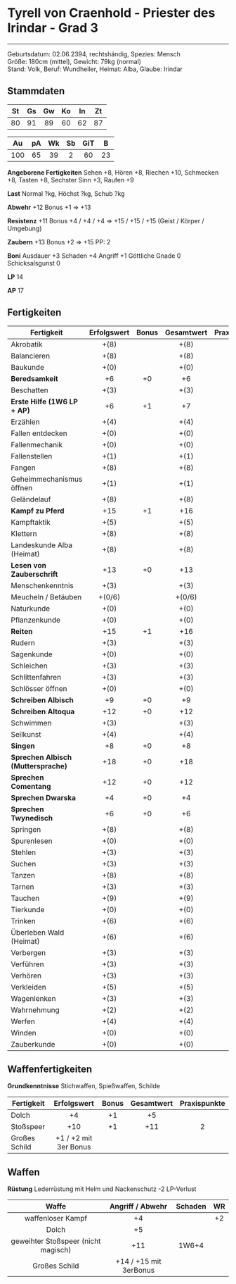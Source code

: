 # Tyrell von Craenhold - Priester des Irindar - Grad 3

---

Geburtsdatum: 02.06.2394, rechtshändig, Spezies: Mensch  
Größe: 180cm (mittel), Gewicht: 79kg (normal)  
Stand: Volk, Beruf: Wundheiler, Heimat: Alba, Glaube: Irindar

## Stammdaten

| St  | Gs  | Gw  | Ko  | In  | Zt  |
| :-: | :-: | :-: | :-: | :-: | :-: |
| 80  | 91  | 89  | 60  | 62  | 87  |

| Au  | pA  | Wk  | Sb  | GiT |  B  |
| :-: | :-: | :-: | :-: | :-: | :-: |
| 100 | 65  | 39  |  2  | 60  | 23  |

**Angeborene Fertigkeiten** Sehen +8, Hören +8, Riechen +10, Schmecken +8, Tasten +8, Sechster Sinn +3, Raufen +9

**Last** Normal ?kg, Höchst ?kg, Schub ?kg

**Abwehr** +12 Bonus +1 => +13

**Resistenz** +11 Bonus +4 / +4 / +4 => +15 / +15 / +15 (Geist / Körper / Umgebung)

**Zaubern** +13 Bonus +2 => +15 PP: 2

**Boni** Ausdauer +3 Schaden +4 Angriff +1 Göttliche Gnade 0 Schicksalsgunst 0

**LP** 14

**AP** 17

## Fertigkeiten

| Fertigkeit                           | Erfolgswert | Bonus | Gesamtwert | Praxispunkte |
| ------------------------------------ | :---------: | :---: | :--------: | :----------: |
| Akrobatik                            |    +(8)     |       |    +(8)    |              |
| Balancieren                          |    +(8)     |       |    +(8)    |              |
| Baukunde                             |    +(0)     |       |    +(0)    |              |
| **Beredsamkeit**                     |     +6      |  +0   |     +6     |              |
| Beschatten                           |    +(3)     |       |    +(3)    |              |
| **Erste Hilfe (1W6 LP + AP)**        |     +6      |  +1   |     +7     |              |
| Erzählen                             |    +(4)     |       |    +(4)    |              |
| Fallen entdecken                     |    +(0)     |       |    +(0)    |              |
| Fallenmechanik                       |    +(0)     |       |    +(0)    |              |
| Fallenstellen                        |    +(1)     |       |    +(1)    |              |
| Fangen                               |    +(8)     |       |    +(8)    |              |
| Geheimmechanismus öffnen             |    +(1)     |       |    +(1)    |              |
| Geländelauf                          |    +(8)     |       |    +(8)    |              |
| **Kampf zu Pferd**                   |     +15     |  +1   |    +16     |              |
| Kampftaktik                          |    +(5)     |       |    +(5)    |              |
| Klettern                             |    +(8)     |       |    +(8)    |              |
| Landeskunde Alba (Heimat)            |    +(8)     |       |    +(8)    |              |
| **Lesen von Zauberschrift**          |     +13     |  +0   |    +13     |              |
| Menschenkenntnis                     |    +(3)     |       |    +(3)    |              |
| Meucheln / Betäuben                  |   +(0/6)    |       |   +(0/6)   |              |
| Naturkunde                           |    +(0)     |       |    +(0)    |              |
| Pflanzenkunde                        |    +(0)     |       |    +(0)    |              |
| **Reiten**                           |     +15     |  +1   |    +16     |              |
| Rudern                               |    +(3)     |       |    +(3)    |              |
| Sagenkunde                           |    +(0)     |       |    +(0)    |              |
| Schleichen                           |    +(3)     |       |    +(3)    |              |
| Schlittenfahren                      |    +(3)     |       |    +(3)    |              |
| Schlösser öffnen                     |    +(0)     |       |    +(0)    |              |
| **Schreiben Albisch**                |     +9      |  +0   |     +9     |              |
| **Schreiben Altoqua**                |     +12     |  +0   |    +12     |              |
| Schwimmen                            |    +(3)     |       |    +(3)    |              |
| Seilkunst                            |    +(4)     |       |    +(4)    |              |
| **Singen**                           |     +8      |  +0   |     +8     |              |
| **Sprechen Albisch (Muttersprache)** |     +18     |  +0   |    +18     |              |
| **Sprechen Comentang**               |     +12     |  +0   |    +12     |              |
| **Sprechen Dwarska**                 |     +4      |  +0   |     +4     |              |
| **Sprechen Twynedisch**              |     +6      |  +0   |     +6     |              |
| Springen                             |    +(8)     |       |    +(8)    |              |
| Spurenlesen                          |    +(0)     |       |    +(0)    |              |
| Stehlen                              |    +(3)     |       |    +(3)    |              |
| Suchen                               |    +(3)     |       |    +(3)    |              |
| Tanzen                               |    +(8)     |       |    +(8)    |              |
| Tarnen                               |    +(3)     |       |    +(3)    |              |
| Tauchen                              |    +(9)     |       |    +(9)    |              |
| Tierkunde                            |    +(0)     |       |    +(0)    |              |
| Trinken                              |    +(6)     |       |    +(6)    |              |
| Überleben Wald (Heimat)              |    +(6)     |       |    +(6)    |              |
| Verbergen                            |    +(3)     |       |    +(3)    |              |
| Verführen                            |    +(3)     |       |    +(3)    |              |
| Verhören                             |    +(3)     |       |    +(3)    |              |
| Verkleiden                           |    +(5)     |       |    +(5)    |              |
| Wagenlenken                          |    +(3)     |       |    +(3)    |              |
| Wahrnehmung                          |    +(2)     |       |    +(2)    |              |
| Werfen                               |    +(4)     |       |    +(4)    |              |
| Winden                               |    +(0)     |       |    +(0)    |              |
| Zauberkunde                          |    +(0)     |       |    +(0)    |              |

## Waffenfertigkeiten

**Grundkenntnisse** Stichwaffen, Spießwaffen, Schilde

| Fertigkeit    |      Erfolgswert      | Bonus | Gesamtwert | Praxispunkte |
| ------------- | :-------------------: | :---: | :--------: | :----------: |
| Dolch         |          +4           |  +1   |     +5     |              |
| Stoßspeer     |          +10          |  +1   |    +11     |  2           |
| Großes Schild | +1 / +2 mit 3er Bonus |       |            |              |

## Waffen

**Rüstung** Lederrüstung mit Helm und Nackenschutz -2 LP-Verlust

|                Waffe                |    Angriff / Abwehr    | Schaden | WR  |
| :---------------------------------: | :--------------------: | :-----: | :-: |
|          waffenloser Kampf          |           +4           |         | +2  |
|                Dolch                |           +5           |         |     |
| geweihter Stoßspeer (nicht magisch) |          +11           |  1W6+4  |     |
|            Großes Schild            | +14 / +15 mit 3erBonus |         |     |
